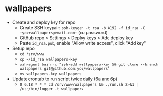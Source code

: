 # wallpapers

- Create and deploy key for repo
  - Create SSH keypair: `ssh-keygen -t rsa -b 8192 -f id_rsa -C "you+wallpapers@email.com"` (no password)
  - GitHub repo > Settings > Deploy keys > Add deploy key
  - Paste `id_rsa.pub`, enable "Allow write access", click "Add key"
- Setup repo
  - `cd /srv/www`
  - `cp ~/id_rsa wallpapers-key`
  - `ssh-agent bash -c "ssh-add wallpapers-key && git clone --branch wallpapers git@github.com:you/wallpapers"`
  - `mv wallpapers-key wallpapers`
- Update crontab to run script twice daily (6a and 6p)
  - `0 6,18 * * * cd /srv/www/wallpapers && ./run.sh 2>&1 | /usr/bin/logger -t wallpapers`
